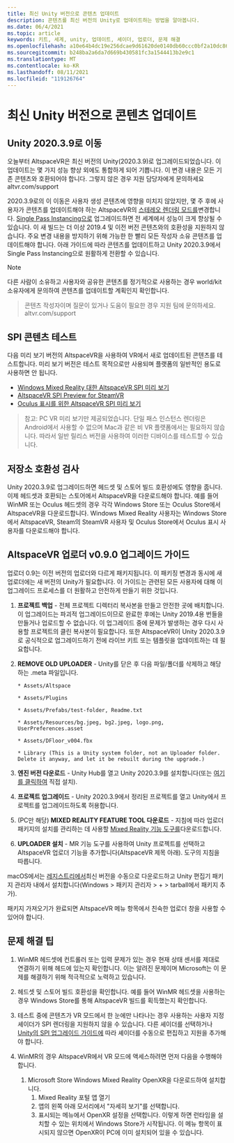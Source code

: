 ```yaml
---
title: 최신 Unity 버전으로 콘텐츠 업데이트
description: 콘텐츠를 최신 버전의 Unity로 업데이트하는 방법을 알아봅니다.
ms.date: 06/4/2021
ms.topic: article
keywords: 키트, 세계, unity, 업데이트, 셰이더, 업로더, 문제 해결
ms.openlocfilehash: a10e64b4dc19e256dcae9d61620de0140db60ccc0bf2a10dc864313f139bbd10
ms.sourcegitcommit: b248ba2a6da7d669b430581fc3a1544413b2e9c1
ms.translationtype: MT
ms.contentlocale: ko-KR
ms.lasthandoff: 08/11/2021
ms.locfileid: "119126764"
---
```

# <a name="updating-content-to-the-latest-unity-version"></a>최신 Unity 버전으로 콘텐츠 업데이트

## <a name="moving-to-unity-202039"></a>Unity 2020.3.9로 이동

오늘부터 AltspaceVR은 최신 버전의 Unity(2020.3.9)로 업그레이드되었습니다. 이 업데이트는 몇 가지 성능 향상 외에도 통합하게 되어 기쁩니다. 이 변경 내용은 모든 기존 콘텐츠와 호환되어야 합니다. 그렇지 않은 경우 지원 담당자에게 문의하세요 altvr.com/support

2020.3.9로의 이 이동은 사용자 생성 콘텐츠에 영향을 미치지 않았지만, 몇 주 후에 사용자가 콘텐츠를 업데이트해야 하는 AltspaceVR의 [스테레오 렌더링 모드를]( https://docs.unity3d.com/Manual/SinglePassStereoRendering.html)변경합니다. [Single Pass Instancing으로](https://docs.unity3d.com/Manual/SinglePassInstancing.html) 업그레이드하면 전 세계에서 성능이 크게 향상될 수 있습니다. 이 새 빌드는 더 이상 2019.4 및 이전 버전 콘텐츠와의 호환성을 지원하지 않습니다. 주요 변경 내용을 방지하기 위해 가능한 한 빨리 모든 작성자 소유 콘텐츠를 업데이트해야 합니다. 아래 가이드에 따라 콘텐츠를 업데이트하고 Unity 2020.3.9에서 Single Pass Instancing으로 원활하게 전환할 수 있습니다.

> [!NOTE]
> 다른 사람이 소유하고 사용자와 공유한 콘텐츠를 정기적으로 사용하는 경우 world/kit 소유자에게 문의하여 콘텐츠를 업데이트할 계획인지 확인합니다.

> 콘텐츠 작성자이며 질문이 있거나 도움이 필요한 경우 지원 팀에 문의하세요. altvr.com/support

## <a name="testing-your-spi-content"></a>SPI 콘텐츠 테스트

다음 미리 보기 버전의 AltspaceVR을 사용하여 VR에서 새로 업데이트된 콘텐츠를 테스트합니다. 미리 보기 버전은 테스트 목적으로만 사용되며 플랫폼의 일반적인 용도로 사용하면 안 됩니다.

* [Windows Mixed Reality 대한 AltspaceVR SPI 미리 보기](https://aka.ms/AvrSpiMr)
* [AltspaceVR SPI Preview for SteamVR](https://aka.ms/AvrSpiSteam)
* [Oculus 표시를 위한 AltspaceVR SPI 미리 보기](https://aka.ms/AvrSpiRift)

> 참고: PC VR 미리 보기만 제공되었습니다. 단일 패스 인스턴스 렌더링은 Android에서 사용할 수 없으며 Mac과 같은 비 VR 플랫폼에서는 필요하지 않습니다. 따라서 일반 릴리스 버전을 사용하여 이러한 디바이스를 테스트할 수 있습니다.


## <a name="storecompatibilitycheck"></a>저장소 호환성 검사

Unity 2020.3.9로 업그레이드하면 헤드셋 및 스토어 빌드 호환성에도 영향을 줍니다. 이제 헤드셋과 호환되는 스토어에서 AltspaceVR을 다운로드해야 합니다. 예를 들어 WinMR 또는 Oculus 헤드셋의 경우 각각 Windows Store 또는 Oculus Store에서 AltspaceVR을 다운로드합니다. Windows Mixed Reality 사용자는 Windows Store에서 AltspaceVR, Steam의 SteamVR 사용자 및 Oculus Store에서 Oculus 표시 사용자를 다운로드해야 합니다.

## <a name="altspacevr-uploader-v090-upgrade-guide"></a>AltspaceVR 업로더 v0.9.0 업그레이드 가이드 

업로더 0.9는 이전 버전의 업로더와 다르게 패키지됩니다. 이 패키징 변경과 동시에 새 업로더에는 새 버전의 Unity가 필요합니다. 이 가이드는 관련된 모든 사용자에 대해 이 업그레이드 프로세스를 더 원활하고 안전하게 만들기 위한 것입니다.

1. **프로젝트 백업** - 전체 프로젝트 디렉터리 복사본을 만들고 안전한 곳에 배치합니다. 이 업그레이드는 파괴적 업그레이드이므로 완료한 후에는 Unity 2019.4용 번들을 만들거나 업로드할 수 없습니다. 이 업그레이드 중에 문제가 발생하는 경우 다시 사용할 프로젝트의 클린 복사본이 필요합니다. 또한 AltspaceVR이 Unity 2020.3.9로 공식적으로 업그레이드하기 전에 라이브 키트 또는 템플릿을 업데이트하는 데 필요합니다.

2. **REMOVE OLD UPLOADER** - Unity를 닫은 후 다음 파일/폴더를 삭제하고 해당하는 .meta 파일입니다.

    ```console
    * Assets/Altspace

    * Assets/Plugins

    * Assets/Prefabs/test-folder, Readme.txt

    * Assets/Resources/bg.jpeg, bg2.jpeg, logo.png, UserPreferences.asset

    * Assets/DFloor_v004.fbx

    * Library (This is a Unity system folder, not an Uploader folder. Delete it anyway, and let it be rebuilt during the upgrade.)
    ```

3. **엔진 버전 다운로드** - Unity Hub를 열고 Unity 2020.3.9를 설치합니다(또는 [여기를 클릭하여](https://unity3d.com/ru/unity/whats-new/2020.3.9) 직접 설치).

4. **프로젝트 업그레이드** - Unity 2020.3.9에서 정리된 프로젝트를 열고 Unity에서 프로젝트를 업그레이드하도록 허용합니다.

5. (PC만 해당) **MIXED REALITY FEATURE TOOL 다운로드** - 지침에 따라 업로더 패키지의 설치를 관리하는 데 사용할 [Mixed Reality 기능 도구를](/windows/mixed-reality/develop/unity/welcome-to-mr-feature-tool)다운로드합니다.

6. **UPLOADER 설치** - MR 기능 도구를 사용하여 Unity 프로젝트를 선택하고 AltspaceVR 업로더 기능을 추가합니다(AltspaceVR 제목 아래). 도구의 지침을 따릅니다.

macOS에서는 [레지스트리에서](https://dev.azure.com/aipmr/MixedReality-Unity-Packages/_packaging?_a=package&feed=Unity-packages&package=com.microsoft.altspacevr_uploader&protocolType=Npm&version=0.9.0&view=versions)최신 버전을 수동으로 다운로드하고 Unity 편집기 패키지 관리자 내에서 설치합니다(Windows > 패키지 관리자 > + > tarball에서 패키지 추가).

패키지 가져오기가 완료되면 AltspaceVR 메뉴 항목에서 친숙한 업로더 창을 사용할 수 있어야 합니다.

## <a name="troubleshooting-tips"></a>문제 해결 팁

1. WinMR 헤드셋에 컨트롤러 또는 입력 문제가 있는 경우 현재 상태 센서를 제대로 연결하기 위해 헤드에 있는지 확인합니다. 이는 알려진 문제이며 Microsoft는 이 문제를 해결하기 위해 적극적으로 노력하고 있습니다.

2. 헤드셋 및 스토어 빌드 호환성을 확인합니다. 예를 들어 WinMR 헤드셋을 사용하는 경우 Windows Store를 통해 AltspaceVR 빌드를 획득했는지 확인합니다.

3. 테스트 중에 콘텐츠가 VR 모드에서 한 눈에만 나타나는 경우 사용하는 사용자 지정 셰이더가 SPI 렌더링을 지원하지 않을 수 있습니다. 다른 셰이더를 선택하거나 [Unity의 SPI 업그레이드 가이드에](https://docs.unity3d.com/Manual/SinglePassInstancing.html) 따라 셰이더를 수동으로 편집하고 지원을 추가해야 합니다.

4. WinMR의 경우 AltspaceVR에서 VR 모드에 액세스하려면 먼저 다음을 수행해야 합니다. 
    1. Microsoft Store Windows Mixed Reality OpenXR을 다운로드하여 설치합니다.
        1. Mixed Reality 포털 앱 열기
        2. 앱의 왼쪽 아래 모서리에서 "자세히 보기"를 선택합니다.
        3. 표시되는 메뉴에서 OpenXR 설정을 선택합니다. 이렇게 하면 런타임을 설치할 수 있는 위치에서 Windows Store가 시작됩니다. 이 메뉴 항목이 표시되지 않으면 OpenXR이 PC에 이미 설치되어 있을 수 있습니다.
